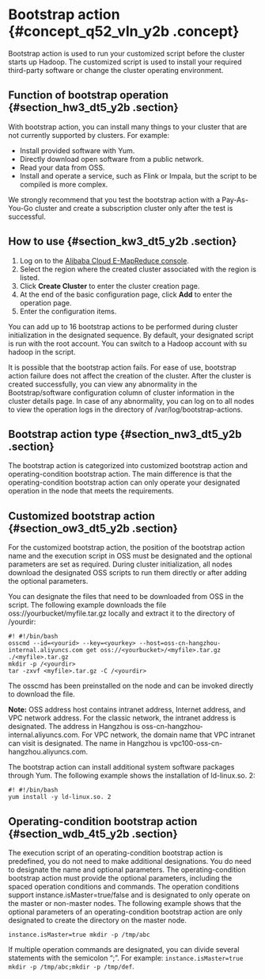 # Bootstrap action {#concept_q52_vln_y2b .concept}

Bootstrap action is used to run your customized script before the cluster starts up Hadoop. The customized script is used to install your required third-party software or change the cluster operating environment.

## Function of bootstrap operation {#section_hw3_dt5_y2b .section}

With bootstrap action, you can install many things to your cluster that are not currently supported by clusters. For example:

-   Install provided software with Yum.
-   Directly download open software from a public network.
-   Read your data from OSS.
-   Install and operate a service, such as Flink or Impala, but the script to be compiled is more complex.

We strongly recommend that you test the bootstrap action with a Pay-As-You-Go cluster and create a subscription cluster only after the test is successful.

## How to use {#section_kw3_dt5_y2b .section}

1.  Log on to the [Alibaba Cloud E-MapReduce console](https://emr.console.aliyun.com/).
2.  Select the region where the created cluster associated with the region is listed.
3.  Click **Create Cluster** to enter the cluster creation page.
4.  At the end of the basic configuration page, click **Add** to enter the operation page.
5.  Enter the configuration items.

You can add up to 16 bootstrap actions to be performed during cluster initialization in the designated sequence. By default, your designated script is run with the root account. You can switch to a Hadoop account with su hadoop in the script.

It is possible that the bootstrap action fails. For ease of use, bootstrap action failure does not affect the creation of the cluster. After the cluster is created successfully, you can view any abnormality in the Bootstrap/software configuration column of cluster information in the cluster details page. In case of any abnormality, you can log on to all nodes to view the operation logs in the directory of /var/log/bootstrap-actions.

## Bootstrap action type {#section_nw3_dt5_y2b .section}

The bootstrap action is categorized into customized bootstrap action and operating-condition bootstrap action. The main difference is that the operating-condition bootstrap action can only operate your designated operation in the node that meets the requirements.

## Customized bootstrap action {#section_ow3_dt5_y2b .section}

For the customized bootstrap action, the position of the bootstrap action name and the execution script in OSS must be designated and the optional parameters are set as required. During cluster initialization, all nodes download the designated OSS scripts to run them directly or after adding the optional parameters.

You can designate the files that need to be downloaded from OSS in the script. The following example downloads the file oss://yourbucket/myfile.tar.gz locally and extract it to the directory of /yourdir:

```
#! #!/bin/bash
osscmd --id=<yourid> --key=<yourkey> --host=oss-cn-hangzhou-internal.aliyuncs.com get oss://<yourbucket>/<myfile>.tar.gz ./<myfile>.tar.gz
mkdir -p /<yourdir>
tar -zxvf <myfile>.tar.gz -C /<yourdir>
```

The osscmd has been preinstalled on the node and can be invoked directly to download the file.

**Note:** OSS address host contains intranet address, Internet address, and VPC network address. For the classic network, the intranet address is designated. The address in Hangzhou is oss-cn-hangzhou-internal.aliyuncs.com. For VPC network, the domain name that VPC intranet can visit is designated. The name in Hangzhou is vpc100-oss-cn-hangzhou.aliyuncs.com.

The bootstrap action can install additional system software packages through Yum. The following example shows the installation of ld-linux.so. 2:

```
#! #!/bin/bash
yum install -y ld-linux.so. 2
```

## Operating-condition bootstrap action {#section_wdb_4t5_y2b .section}

The execution script of an operating-condition bootstrap action is predefined, you do not need to make additional designations. You do need to designate the name and optional parameters. The operating-condition bootstrap action must provide the optional parameters, including the spaced operation conditions and commands. The operation conditions support instance.isMaster=true/false and is designated to only operate on the master or non-master nodes. The following example shows that the optional parameters of an operating-condition bootstrap action are only designated to create the directory on the master node.

```
instance.isMaster=true mkdir -p /tmp/abc
```

If multiple operation commands are designated, you can divide several statements with the semicolon “;”. For example: `instance.isMaster=true mkdir -p /tmp/abc;mkdir -p /tmp/def`.

